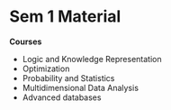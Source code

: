 Sem 1 Material
======

**Courses**

- Logic and Knowledge Representation
- Optimization
- Probability and Statistics
- Multidimensional Data Analysis
- Advanced databases
